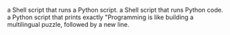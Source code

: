 a Shell script that runs a Python script.
a Shell script that runs Python code.
a Python script that prints exactly "Programming is like building a multilingual puzzle, followed by a new line.
